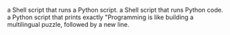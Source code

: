 a Shell script that runs a Python script.
a Shell script that runs Python code.
a Python script that prints exactly "Programming is like building a multilingual puzzle, followed by a new line.
